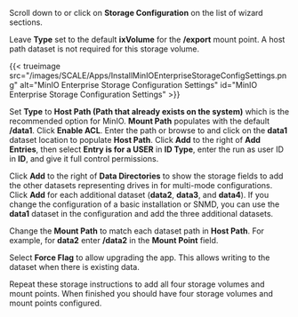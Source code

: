 &NewLine;

Scroll down to or click on **Storage Configuration** on the list of wizard sections.

Leave **Type** set to the default **ixVolume** for the **/export** mount point. A host path dataset is not required for this storage volume.

{{< trueimage src="/images/SCALE/Apps/InstallMinIOEnterpriseStorageConfigSettings.png" alt="MinIO Enterprise Storage Configuration Settings" id="MinIO Enterprise Storage Configuration Settings" >}}

Set **Type** to **Host Path (Path that already exists on the system)** which is the recommended option for MinIO.
**Mount Path** populates with the default **/data1**.
Click **Enable ACL**.
Enter the path or browse to and click on the **data1** dataset location to populate **Host Path**.
Click **Add** to the right of **Add Entries**, then select **Entry is for a USER** in **ID Type**, enter the run as user ID in **ID**, and give it full control permissions.

Click **Add** to the right of **Data Directories** to show the storage fields to add the other datasets representing drives in for multi-mode configurations.
Click **Add** for each additional dataset (**data2**, **data3**, and **data4**).
If you change the configuration of a basic installation or SNMD, you can use the **data1** dataset in the configuration and add the three additional datasets.

Change the **Mount Path** to match each dataset path in **Host Path**. For example, for **data2** enter **/data2** in the **Mount Point** field.

Select **Force Flag** to allow upgrading the app. This allows writing to the dataset when there is existing data.

Repeat these storage instructions to add all four storage volumes and mount points.
When finished you should have four storage volumes and mount points configured.
